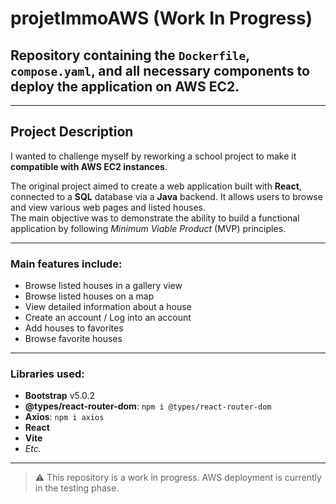 # projetImmoAWS (Work In Progress)

## Repository containing the `Dockerfile`, `compose.yaml`, and all necessary components to **deploy the application on AWS EC2**.

---

## Project Description

I wanted to challenge myself by reworking a school project to make it **compatible with AWS EC2 instances**.

The original project aimed to create a web application built with **React**, connected to a **SQL** database via a **Java** backend. It allows users to browse and view various web pages and listed houses.  
The main objective was to demonstrate the ability to build a functional application by following *Minimum Viable Product* (MVP) principles.

---

### Main features include:
- Browse listed houses in a gallery view  
- Browse listed houses on a map  
- View detailed information about a house  
- Create an account / Log into an account  
- Add houses to favorites  
- Browse favorite houses

---

### Libraries used:
- **Bootstrap** v5.0.2  
- **@types/react-router-dom**: `npm i @types/react-router-dom`  
- **Axios**: `npm i axios`  
- **React**  
- **Vite**  
- *Etc.*

---

> ⚠️ This repository is a work in progress. AWS deployment is currently in the testing phase.
